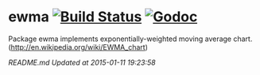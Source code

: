 ewma [![Build Status](https://travis-ci.org/gyuho/ewma.svg?branch=master)](https://travis-ci.org/gyuho/ewma) [![Godoc](http://img.shields.io/badge/godoc-reference-blue.svg?style=flat)](https://godoc.org/github.com/gyuho/ewma)
==========

Package ewma implements exponentially-weighted moving average chart. (http://en.wikipedia.org/wiki/EWMA_chart)







<i>README.md Updated at 2015-01-11 19:23:58</i>
